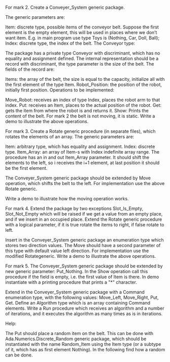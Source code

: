 For mark 2.
Create a Conveyer_System generic package.

The generic parameters are:

Item: discrete type, possible items of the conveyor belt. Suppose the first element is the empty element, this will be used in places where we don’t want item. E.g. in main program use type Toys is (Nothing, Car, Doll, Ball);
Index: discrete type, the index of the belt.
The Conveyor type:

The package has a private type Conveyor with discriminant, which has no equality and assignment defined. The internal representation should be a record with discriminant, the type parameter is the size of the belt. The fields of the record are:

Items: the array of the belt, the size is equal to the capacity, initialize all with the first element of the type Item.
Robot_Position: the position of the robot, initially first position.
Operations to be implemented:

Move_Robot: receives an index of type Index, places the robot arm to that index.
Put: receives an Item, places to the actual position of the robot.
Get: gets the item from where the robot is and returns it.
Show: Prints the content of the belt.
For mark 2 the belt is not moving, it is static. Write a demo to illustrate the above operations.

For mark 3.
Create a Rotate generic procedure (in separate files), which rotates the elements of an array. The generic parameters are:

Item: arbitrary type, which has equality and assignment.
Index: discrete type.
Item_Array: an array of Item-s with Index indefinite array range.
The procedure has an in and out Item_Array parameter. It should shift the elements to the left, so i receives the i+1 element, at last position it should be the first element.

The Conveyer_System generic package should be extended by Move operation, which shifts the belt to the left. For implementation use the above Rotate generic.

Write a demo to illustrate how the moving operation works.

For mark 4.
Extend the package by two exceptions Slot_Is_Empty, Slot_Not_Empty which will be raised if we get a value from an empty place, and if we insert in an occupied place. Extend the Rotate generic procedure with a logical parameter, if it is true rotate the items to right, if false rotate to left.

Insert in the Conveyer_System generic package an enumeration type which stores two direction values. The Move should have a second parameter of this type with default value left direction. For implementation use the modified Rotategeneric. Write a demo to illustrate the above operations.

For mark 5.
The Conveyer_System generic package should be extended by new generic parameter: Put_Nothing. In the Show operation call this procedure if the field is empty, i.e. the first value of Item is there. In demo instantiate with a printing procedure that prints a "*" character.

Extend in the Conveyer_System generic package with a Command enumeration type, with the following values: Move_Left, Move_Right, Put, Get. Define an Algorithm type which is an array containing Command elements. Write a Run procedure which receives an algorithm and a number of iterations, and it executes the algorithm as many times as is in iterations.

Help:

The Put should place a random item on the belt. This can be done with Ada.Numerics.Discrete_Random generic package, which should be instantiated with the name Random_Item using the Item type (or a subtype of it, which has as first element Nothing). In the following find how a random can be done.
